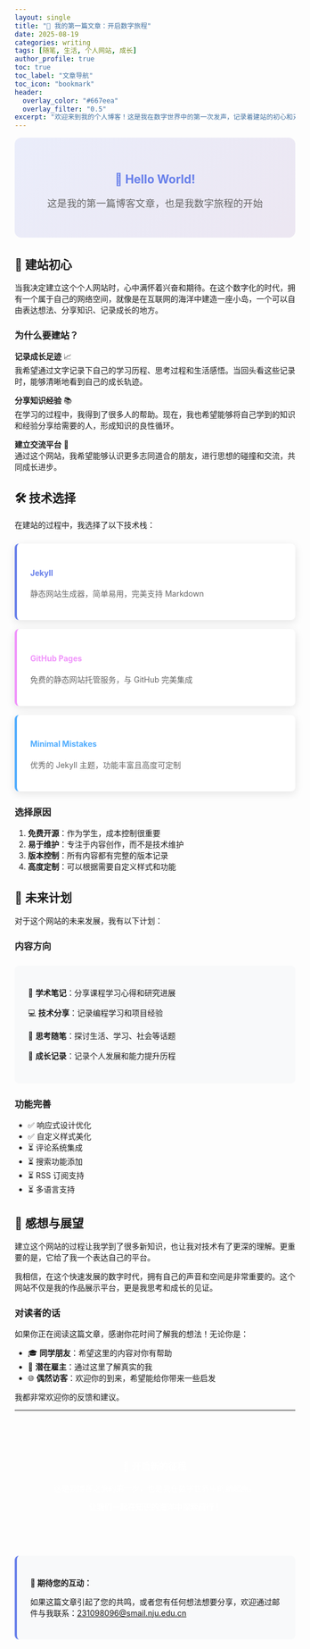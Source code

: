 ```yaml
---
layout: single
title: "🌟 我的第一篇文章：开启数字旅程"
date: 2025-08-19
categories: writing
tags: [随笔, 生活, 个人网站, 成长]
author_profile: true
toc: true
toc_label: "文章导航"
toc_icon: "bookmark"
header:
  overlay_color: "#667eea"
  overlay_filter: "0.5"
excerpt: "欢迎来到我的个人博客！这是我在数字世界中的第一次发声，记录着建站的初心和对未来的期待。"
---
```


<div style="background: linear-gradient(135deg, #667eea20, #764ba220); padding: 2rem; border-radius: 12px; margin-bottom: 2rem; text-align: center;">
  <h2 style="color: #667eea;">🎉 Hello World!</h2>
  <p style="font-size: 1.1rem; color: #666;">这是我的第一篇博客文章，也是我数字旅程的开始</p>
</div>

## 🌱 建站初心

当我决定建立这个个人网站时，心中满怀着兴奋和期待。在这个数字化的时代，拥有一个属于自己的网络空间，就像是在互联网的海洋中建造一座小岛，一个可以自由表达想法、分享知识、记录成长的地方。

### 为什么要建站？

**记录成长足迹** 📈  
我希望通过文字记录下自己的学习历程、思考过程和生活感悟。当回头看这些记录时，能够清晰地看到自己的成长轨迹。

**分享知识经验** 📚  
在学习的过程中，我得到了很多人的帮助。现在，我也希望能够将自己学到的知识和经验分享给需要的人，形成知识的良性循环。

**建立交流平台** 🤝  
通过这个网站，我希望能够认识更多志同道合的朋友，进行思想的碰撞和交流，共同成长进步。

## 🛠️ 技术选择

在建站的过程中，我选择了以下技术栈：

<div style="display: grid; grid-template-columns: repeat(auto-fit, minmax(250px, 1fr)); gap: 1rem; margin: 1.5rem 0;">
  <div style="background: white; padding: 1.5rem; border-radius: 8px; box-shadow: 0 4px 15px rgba(0,0,0,0.1); border-left: 4px solid #667eea;">
    <h4 style="color: #667eea;">Jekyll</h4>
    <p style="color: #666;">静态网站生成器，简单易用，完美支持 Markdown</p>
  </div>
  <div style="background: white; padding: 1.5rem; border-radius: 8px; box-shadow: 0 4px 15px rgba(0,0,0,0.1); border-left: 4px solid #f093fb;">
    <h4 style="color: #f093fb;">GitHub Pages</h4>
    <p style="color: #666;">免费的静态网站托管服务，与 GitHub 完美集成</p>
  </div>
  <div style="background: white; padding: 1.5rem; border-radius: 8px; box-shadow: 0 4px 15px rgba(0,0,0,0.1); border-left: 4px solid #4facfe;">
    <h4 style="color: #4facfe;">Minimal Mistakes</h4>
    <p style="color: #666;">优秀的 Jekyll 主题，功能丰富且高度可定制</p>
  </div>
</div>

### 选择原因

1. **免费开源**：作为学生，成本控制很重要
2. **易于维护**：专注于内容创作，而不是技术维护
3. **版本控制**：所有内容都有完整的版本记录
4. **高度定制**：可以根据需要自定义样式和功能

## 🎯 未来计划

对于这个网站的未来发展，我有以下计划：

### 内容方向

<div style="background: #f8f9fa; padding: 1.5rem; border-radius: 8px; margin: 1.5rem 0;">
  <ul style="list-style: none; padding-left: 0;">
    <li style="margin-bottom: 1rem;">📖 <strong>学术笔记</strong>：分享课程学习心得和研究进展</li>
    <li style="margin-bottom: 1rem;">💻 <strong>技术分享</strong>：记录编程学习和项目经验</li>
    <li style="margin-bottom: 1rem;">🤔 <strong>思考随笔</strong>：探讨生活、学习、社会等话题</li>
    <li style="margin-bottom: 1rem;">🌱 <strong>成长记录</strong>：记录个人发展和能力提升历程</li>
  </ul>
</div>

### 功能完善

- ✅ 响应式设计优化
- ✅ 自定义样式美化
- ⏳ 评论系统集成
- ⏳ 搜索功能添加
- ⏳ RSS 订阅支持
- ⏳ 多语言支持

## 💭 感想与展望

建立这个网站的过程让我学到了很多新知识，也让我对技术有了更深的理解。更重要的是，它给了我一个表达自己的平台。

我相信，在这个快速发展的数字时代，拥有自己的声音和空间是非常重要的。这个网站不仅是我的作品展示平台，更是我思考和成长的见证。

### 对读者的话

如果你正在阅读这篇文章，感谢你花时间了解我的想法！无论你是：

- 🎓 **同学朋友**：希望这里的内容对你有帮助
- 💼 **潜在雇主**：通过这里了解真实的我
- 🌐 **偶然访客**：欢迎你的到来，希望能给你带来一些启发

我都非常欢迎你的反馈和建议。

---

<div style="background: linear-gradient(135度, #667eea, #764ba2); color: white; padding: 2rem; border-radius: 12px; text-align: center; margin: 2rem 0;">
  <h3>🚀 开启新的征程</h3>
  <p>这是我博客之旅的第一步，也是我在数字世界中的新起点。</p>
  <p><strong>让我们一起在知识的海洋中探索前行！</strong></p>
</div>

<div style="background: #f8f9fa; padding: 1.5rem; border-radius: 8px; border-left: 4px solid #667eea; margin: 2rem 0;">
  <p><strong>📢 期待您的互动：</strong></p>
  <p>如果这篇文章引起了您的共鸣，或者您有任何想法想要分享，欢迎通过邮件与我联系：<a href="mailto:231098096@smail.nju.edu.cn">231098096@smail.nju.edu.cn</a></p>
</div>
